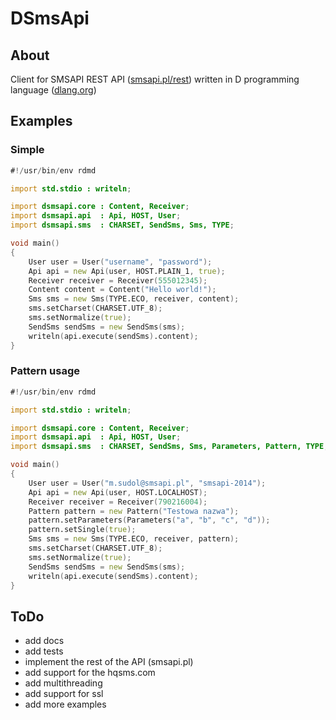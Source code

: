 # DSmsApi
## About
Client for SMSAPI REST API ([smsapi.pl/rest](http://smsapi.pl/rest)) written in D programming language ([dlang.org](http://dlang.org))
## Examples
### Simple
``` d
#!/usr/bin/env rdmd

import std.stdio : writeln;

import dsmsapi.core : Content, Receiver;
import dsmsapi.api  : Api, HOST, User;
import dsmsapi.sms  : CHARSET, SendSms, Sms, TYPE;

void main()
{
    User user = User("username", "password");
    Api api = new Api(user, HOST.PLAIN_1, true);
    Receiver receiver = Receiver(555012345);
    Content content = Content("Hello world!");
    Sms sms = new Sms(TYPE.ECO, receiver, content);
    sms.setCharset(CHARSET.UTF_8);
    sms.setNormalize(true);
    SendSms sendSms = new SendSms(sms);
    writeln(api.execute(sendSms).content);
}
```
### Pattern usage
``` d
#!/usr/bin/env rdmd

import std.stdio : writeln;

import dsmsapi.core : Content, Receiver;
import dsmsapi.api  : Api, HOST, User;
import dsmsapi.sms  : CHARSET, SendSms, Sms, Parameters, Pattern, TYPE;

void main()
{
    User user = User("m.sudol@smsapi.pl", "smsapi-2014");
    Api api = new Api(user, HOST.LOCALHOST);
    Receiver receiver = Receiver(790216004);
    Pattern pattern = new Pattern("Testowa nazwa");
    pattern.setParameters(Parameters("a", "b", "c", "d"));
    pattern.setSingle(true);
    Sms sms = new Sms(TYPE.ECO, receiver, pattern);
    sms.setCharset(CHARSET.UTF_8);
    sms.setNormalize(true);
    SendSms sendSms = new SendSms(sms);
    writeln(api.execute(sendSms).content);
}
```
## ToDo
 * add docs
 * add tests
 * implement the rest of the API (smsapi.pl)
 * add support for the hqsms.com
 * add multithreading
 * add support for ssl
 * add more examples